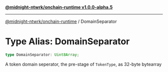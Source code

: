 [**@midnight-ntwrk/onchain-runtime v1.0.0-alpha.5**](../README.md)

***

[@midnight-ntwrk/onchain-runtime](../globals.md) / DomainSeparator

# Type Alias: DomainSeparator

```ts
type DomainSeparator: Uint8Array;
```

A token domain seperator, the pre-stage of `TokenType`, as 32-byte bytearray
